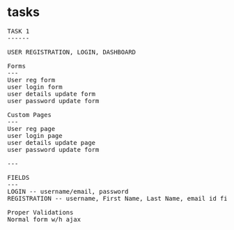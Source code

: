 # tasks

<pre>
TASK 1 
------

USER REGISTRATION, LOGIN, DASHBOARD

Forms
---
User reg form
user login form 
user details update form
user password update form

Custom Pages
---
User reg page
user login page 
user details update page
user password update form

---

FIELDS
---
LOGIN -- username/email, password
REGISTRATION -- username, First Name, Last Name, email id field, password, confirm password field, select list field (Student/Freelance Worker/Profofessional Worker) , Submit button

Proper Validations
Normal form w/h ajax
</pre>
